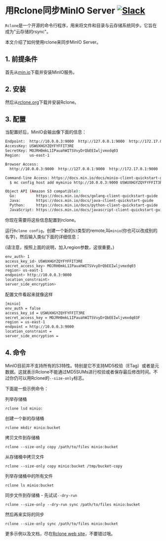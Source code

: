 # 用Rclone同步MinIO Server [![Slack](https://slack.min.io/slack?type=svg)](https://slack.min.io)

`Rclone`是一个开源的命令行程序，用来将文件和目录与云存储系统同步。它旨在成为"云存储的rsync"。

本文介绍了如何使用rclone来同步MinIO Server。

## 1. 前提条件

首先从[min.io](https://min.io/)下载并安装MinIO服务。

## 2. 安装

然后从[rclone.org](http://rclone.org)下载并安装Rclone。

## 3. 配置

当配置好后，MinIO会输出像下面的信息：

```sh
Endpoint:  http://10.0.0.3:9000  http://127.0.0.1:9000  http://172.17.0.1:9000
AccessKey: USWUXHGYZQYFYFFIT3RE
SecretKey: MOJRH0mkL1IPauahWITSVvyDrQbEEIwljvmxdq03
Region:    us-east-1

Browser Access:
  http://10.0.0.3:9000  http://127.0.0.1:9000  http://172.17.0.1:9000

Command-line Access: https://docs.min.io/docs/minio-client-quickstart-guide
  $ mc config host add myminio http://10.0.0.3:9000 USWUXHGYZQYFYFFIT3RE MOJRH0mkL1IPauahWITSVvyDrQbEEIwljvmxdq03

Object API (Amazon S3 compatible):
  Go:         https://docs.min.io/docs/golang-client-quickstart-guide
  Java:       https://docs.min.io/docs/java-client-quickstart-guide
  Python:     https://docs.min.io/docs/python-client-quickstart-guide
  JavaScript: https://docs.min.io/docs/javascript-client-quickstart-guide
```

你现在需要将这些信息配置到rclone。

运行`Rclone config`，创建一个新的`S3`类型的remote,叫`minio`(你也可以改成别的名字)，然后输入类似下面的详细信息：

(请注意，按照上面的说明，加入region参数，这很重要。)

```sh
env_auth> 1
access_key_id> USWUXHGYZQYFYFFIT3RE
secret_access_key> MOJRH0mkL1IPauahWITSVvyDrQbEEIwljvmxdq03  
region> us-east-1
endpoint> http://10.0.0.3:9000
location_constraint>
server_side_encryption>
```

配置文件看起来就像这样

```sh
[minio]
env_auth = false
access_key_id = USWUXHGYZQYFYFFIT3RE
secret_access_key = MOJRH0mkL1IPauahWITSVvyDrQbEEIwljvmxdq03F
region = us-east-1
endpoint = http://10.0.0.3:9000
location_constraint =
server_side_encryption =
```

## 4. 命令

MinIO目前并不支持所有的S3特性。特别是它不支持MD5校验（ETag）或者是元数据。这就表示Rclone不能通过MD5SUMs进行校验或者保存最后修改时间。不过你仍可以用Rclone的`--size-only`标志。

下面是一些示例命令：

列举存储桶

    rclone lsd minio:

创建一个新的存储桶

    rclone mkdir minio:bucket

拷贝文件到存储桶

    rclone --size-only copy /path/to/files minio:bucket

从存储桶中拷贝文件

    rclone --size-only copy minio:bucket /tmp/bucket-copy

列举存储桶中的所有文件

    rclone ls minio:bucket

同步文件到存储桶 - 先试试`--dry-run`

    rclone --size-only --dry-run sync /path/to/files minio:bucket

然后再来实际的同步

    rclone --size-only sync /path/to/files minio:bucket

更多示例以及文档，尽在[Rclone web site](http://rclone.org)，不要错过哦。
